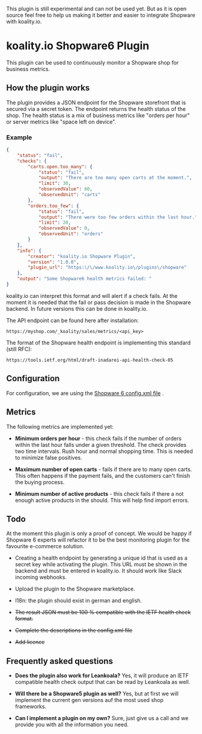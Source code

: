This plugin is still experimental and can not be used yet. But as it is open source feel free to help us making it better and easier to integrate Shopware with koality.io.

# koality.io Shopware6 Plugin

This plugin can be used to continuously monitor a Shopware shop for business metrics.

## How the plugin works

The plugin provides a JSON endpoint for the Shopware storefront that is secured via a secret token. The endpoint returns the health status of the shop. The health status is a mix of business metrics like "orders per hour" or server metrics like "space left on device".

### Example
```json
{
    "status": "fail",
    "checks": {
        "carts.open.too_many": {
            "status": "fail",
            "output": "There are too many open carts at the moment.",
            "limit": 30,
            "observedValue": 60,
            "observedUnit": "carts"
        },
        "orders.too_few": {
            "status": "fail",
            "output": "There were too few orders within the last hour.",
            "limit": 20,
            "observedValue": 0,
            "observedUnit": "orders"
        }
    },
    "info": {
        "creator": "koality.io Shopware Plugin",
        "version": "1.0.0",
        "plugin_url": "https:\/\/www.koality.io\/plugins\/shopware"
    },
    "output": "Some Shopware6 health metrics failed: "
}
```

koality.io can interpret this format and will alert if a check fails. At the moment it is needed that the fail or pass decision is made in the Shopware backend. In future versions this can be done in koality.io.

The API endpoint can be found here after installation:
```
https://myshop.com/_koality/sales/metrics/<api_key>
```

The format of the Shopware health endpoint is implementing this standard (still RFC):
```
https://tools.ietf.org/html/draft-inadarei-api-health-check-05
```

## Configuration

For configuration, we are using the [Shopware 6 config.xml file](https://docs.shopware.com/en/shopware-platform-dev-en/references-internals/plugins/plugin-config)
.

## Metrics

The following metrics are implemented yet:

- **Minimum orders per hour** - this check fails if the number of orders within the last hour falls under a given threshold. The check provides two time intervals. Rush hour and normal shopping time. This is needed to minimize false positives.


- **Maximum number of open carts** - fails if there are to many open carts. This often happens if the payment fails, and the customers can't finish the buying process.


- **Minimum number of active products** - this check fails if there a not enough active products in the should. This will help find import errors.

## Todo

At the moment this plugin is only a proof of concept. We would be happy if Shopware 6 experts will refactor it to be the best monitoring plugin for the favourite e-commerce solution.

- Creating a health endpoint by generating a unique id that is used as a secret key while activating the plugin. This URL must be shown in the backend and must be entered in koality.io. It should work like Slack incoming webhooks.


- Upload the plugin to the Shopware marketplace.


- I18n: the plugin should exist in german and english.


- ~~The result JSON must be 100 % compatible with the IETF health check format.~~


- ~~Complete the descriptions in the config.xml file~~


- ~~Add licence~~

## Frequently asked questions

- **Does the plugin also work for Leankoala?** Yes, it will produce an IETF compatible health check output that can be read by Leankoala as well.


- **Will there be a Shopware5 plugin as well?** Yes, but at first we will implement the current gen versions auf the most used shop frameworks.


- **Can I implement a plugin on my own?** Sure, just give us a call and we provide you with all the information you need.
